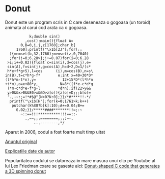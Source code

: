# Donut

Donut este un program scris in C care deseneaza o gogoasa (un toroid) animata al carui cod arata ca o gogoasa. 

```
           k;double sin()
         ,cos();main(){float A=
       0,B=0,i,j,z[1760];char b[
     1760];printf("\x1b[2J");for(;;
  ){memset(b,32,1760);memset(z,0,7040)
  ;for(j=0;6.28>j;j+=0.07)for(i=0;6.28
 >i;i+=0.02){float c=sin(i),d=cos(j),e=
 sin(A),f=sin(j),g=cos(A),h=d+2,D=1/(c*
 h*e+f*g+5),l=cos      (i),m=cos(B),n=s\
in(B),t=c*h*g-f*        e;int x=40+30*D*
(l*h*m-t*n),y=            12+15*D*(l*h*n
+t*m),o=x+80*y,          N=8*((f*e-c*d*g
 )*m-c*d*e-f*g-l        *d*n);if(22>y&&
 y>0&&x>0&&80>x&&D>z[o]){z[o]=D;;;b[o]=
 ".,-~:;=!*#$@"[N>0?N:0];}}/*#****!!-*/
  printf("\x1b[H");for(k=0;1761>k;k++)
   putchar(k%80?b[k]:10);A+=0.04;B+=
     0.02;}}/*****####*******!!=;:~
       ~::==!!!**********!!!==::-
         .,~~;;;========;;;:~-.
             ..,--------,*/
```

Aparut in 2006, codul a fost foarte mult timp uitat

[Anuntul original](https://www.a1k0n.net/2006/09/15/obfuscated-c-donut.html)

[Explicatiile date de autor](https://www.a1k0n.net/2011/07/20/donut-math.html)

Popularitatea codului se datoreaza in mare masura unui clip pe Youtube al lui Lex Friedman cxare se gaseste aici: [Donut-shaped C code that generates a 3D spinning donut](https://www.youtube.com/watch?v=DEqXNfs_HhY)

